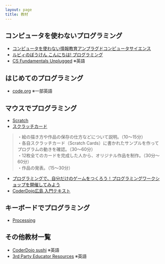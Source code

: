 ```yaml
---
layout: page
title: 教材
---
```


## コンピュータを使わないプログラミング

* [コンピュータを使わない情報教育アンプラグドコンピュータサイエンス](https://www.amazon.co.jp/dp/490401300X/)
* [ルビィのぼうけん こんにちは! プログラミング](https://www.amazon.co.jp/dp/4798143499/)
* [CS Fundamentals Unplugged](https://code.org/curriculum/unplugged) ※英語

## はじめてのプログラミング

* [code.org](https://code.org/) ※一部英語

## マウスでプログラミング

* [Scratch](https://scratch.mit.edu/)
* [スクラッチカード](http://etoys.jp/scratch/download.html)

> ・絵の描き方や作品の保存の仕方などについて説明。（10～15分）<br />
> ・各自スクラッチカード（Scratch Cards）に書かれたサンプルを作ってプログラムの動きを確認。（30～60分）<br />
> ・12枚全てのカードを完成した人から、オリジナル作品を制作。（30分～60分）<br />
> ・作品の発表。（15～30分）

* [プログラミングで、自分だけのゲームをつくろう！プログラミングワークショップを開催してみよう](http://www.canvas.ws/p-ws/guidance.html)
* [CoderDojo広島 入門テキスト](http://www.coderdojo-hiroshima.com/%E5%AD%A6%E7%BF%92%E3%83%92%E3%83%B3%E3%83%88/coderdojo%E5%BA%83%E5%B3%B6%E3%81%AE%E3%83%86%E3%82%AD%E3%82%B9%E3%83%88%E3%82%92%E5%85%AC%E9%96%8B%E3%81%97%E3%81%BE%E3%81%99%E3%80%82)


## キーボードでプログラミング

* [Processing](https://processing.org/)

## その他教材一覧

* [CoderDojo sushi](http://kata.coderdojo.com/wiki/Sushi) ※英語
* [3rd Party Educator Resources](https://code.org/educate/curriculum/3rd-party) ※英語
